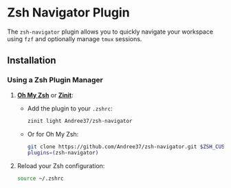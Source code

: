 # Zsh Navigator Plugin

The `zsh-navigator` plugin allows you to quickly navigate your workspace using `fzf` and optionally manage `tmux` sessions.

## Installation

### Using a Zsh Plugin Manager

1. **[Oh My Zsh](https://ohmyz.sh/)** or **[Zinit](https://github.com/zdharma-continuum/zinit)**:
   - Add the plugin to your `.zshrc`:
     ```zsh
     zinit light Andree37/zsh-navigator
     ```
   - Or for Oh My Zsh:
     ```zsh
     git clone https://github.com/Andree37/zsh-navigator.git $ZSH_CUSTOM/plugins/zsh-navigator
     plugins=(zsh-navigator)
     ```

2. Reload your Zsh configuration:
   ```zsh
   source ~/.zshrc
